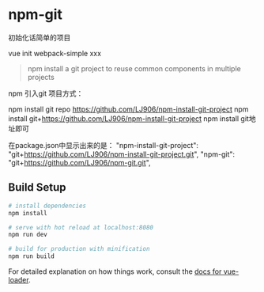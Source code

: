 # npm-git


初始化话简单的项目

vue init webpack-simple xxx


> npm install a git project to reuse common components in multiple projects

npm 引入git 项目方式： 
 
 npm install git repo https://github.com/LJ906/npm-install-git-project
 npm install git+https://github.com/LJ906/npm-install-git-project
 npm install git地址即可

在package.json中显示出来的是： 
 "npm-install-git-project": "git+https://github.com/LJ906/npm-install-git-project.git",
"npm-git": "git+https://github.com/LJ906/npm-git.git",



## Build Setup

``` bash
# install dependencies
npm install

# serve with hot reload at localhost:8080
npm run dev

# build for production with minification
npm run build
```

For detailed explanation on how things work, consult the [docs for vue-loader](http://vuejs.github.io/vue-loader).
